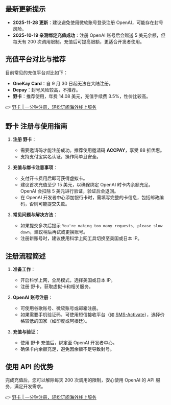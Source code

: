 ## 最新更新提示
- **2025-11-28 更新**：建议避免使用微软账号登录注册 OpenAI，可能存在封号风险。
- **2025-10-19 亲测绑定充值成功**：注册 OpenAI 账号后会赠送 5 美元余额，但每天有 200 次调用限制。充值后可提高限额，更适合开发者使用。

## 充值平台对比与推荐
目前常见的充值平台对比如下：
- **OneKay Card**：自 9 月 30 日起无法在大陆注册。
- **Depay**：封号风险较高，不推荐。
- **野卡**：推荐使用，年费 14.08 美元，充值手续费 3.5%，性价比较高。

👉 [野卡 | 一分钟注册，轻松订阅海外线上服务](https://bit.ly/bewildcard)

## 野卡 注册与使用指南
1. **注册 野卡**：
   - 需要邀请码才能注册成功。推荐使用邀请码 **ACCPAY**，享受 88 折优惠。
   - 支持支付宝实名认证，操作简单且安全。

2. **充值与绑卡注意事项**：
   - 支付开卡费用后即可获得虚拟卡。
   - 建议首次充值至少 15 美元，以确保绑定 OpenAI 时卡内余额充足。OpenAI 会扣除 5 美元进行验证，验证后会退回。
   - 在 OpenAI 开发者中心添加银行卡时，需填写完整的卡信息，包括邮政编码，否则可能提交失败。

3. **常见问题与解决方法**：
   - 如果提交多次后提示 `You're making too many requests, please slow down`，建议稍后再试或更换账号。
   - 注册新账号时，建议使用科学上网工具切换至美国或日本 IP。

## 注册流程简述
1. **准备工作**：
   - 开启科学上网，全局模式，选择美国或日本 IP。
   - 注册 野卡，获取虚拟卡和相关服务。

2. **OpenAI 账号注册**：
   - 可使用谷歌账号、微软账号或邮箱注册。
   - 如果需要手机验证码，可使用短信接收平台（如 [SMS-Activate](https://sms-activate.org/)），选择价格较低的国家（如印度或阿根廷）。

3. **充值与验证**：
   - 使用 野卡 充值后，绑定至 OpenAI 开发者中心。
   - 确保卡内余额充足，避免因余额不足导致封号。

## 使用 API 的优势
完成充值后，您可以解除每天 200 次调用的限制，安心使用 OpenAI 的 API 服务，满足开发需求。

👉 [野卡 | 一分钟注册，轻松订阅海外线上服务](https://bit.ly/bewildcard)